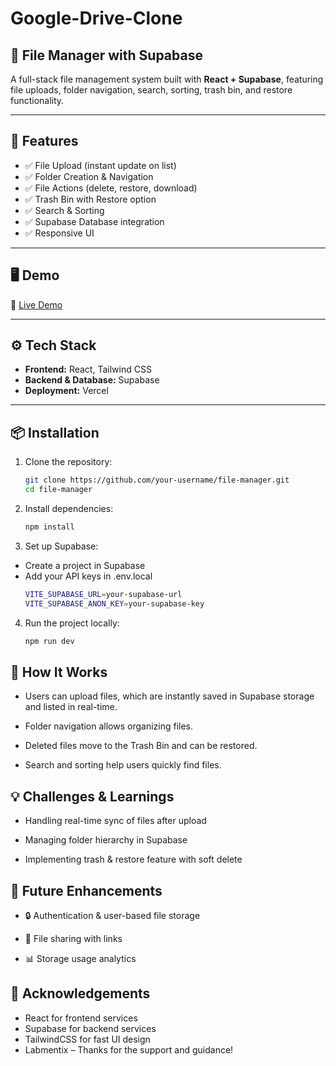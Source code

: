 # Google-Drive-Clone
## 📂 File Manager with Supabase

A full-stack file management system built with **React + Supabase**, featuring file uploads, folder navigation, search, sorting, trash bin, and restore functionality.

---

## 🚀 Features

- ✅ File Upload (instant update on list)  
- ✅ Folder Creation & Navigation  
- ✅ File Actions (delete, restore, download)  
- ✅ Trash Bin with Restore option  
- ✅ Search & Sorting  
- ✅ Supabase Database integration  
- ✅ Responsive UI  

---

## 🖥️ Demo

🔗 [Live Demo](https://google-drive-clone-client-one.vercel.app/)  

---


## ⚙️ Tech Stack

- **Frontend:** React, Tailwind CSS  
- **Backend & Database:** Supabase  
- **Deployment:** Vercel  

---

## 📦 Installation

1. Clone the repository:
   ```bash
   git clone https://github.com/your-username/file-manager.git
   cd file-manager

2. Install dependencies:
   ```bash
   npm install
   
3. Set up Supabase:

- Create a project in Supabase
- Add your API keys in .env.local
  ```bash
  VITE_SUPABASE_URL=your-supabase-url
  VITE_SUPABASE_ANON_KEY=your-supabase-key
  
4. Run the project locally:
   ```bash
   npm run dev
## 📖 How It Works

- Users can upload files, which are instantly saved in Supabase storage and listed in real-time.

- Folder navigation allows organizing files.

- Deleted files move to the Trash Bin and can be restored.

- Search and sorting help users quickly find files.

## 💡 Challenges & Learnings

- Handling real-time sync of files after upload

- Managing folder hierarchy in Supabase

- Implementing trash & restore feature with soft delete

## 📝 Future Enhancements

- 🔒 Authentication & user-based file storage

- 📑 File sharing with links

- 📊 Storage usage analytics

## 🙏 Acknowledgements

- React for frontend services
- Supabase for backend services
- TailwindCSS for fast UI design
- Labmentix – Thanks for the support and guidance!
  